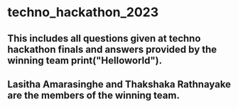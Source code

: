 # techno_hackathon_2023
## This includes all questions given at techno hackathon finals and answers provided by the winning team print("Helloworld").
## Lasitha Amarasinghe and Thakshaka Rathnayake are the members of the winning team.
